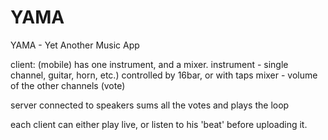YAMA
====

YAMA - Yet Another Music App

client: (mobile)
  has one instrument, and a mixer.
  instrument - single channel, guitar, horn, etc.) controlled by 16bar, or with taps
  mixer - volume of the other channels (vote)

server
  connected to speakers
  sums all the votes and plays the loop
  

each client can either play live, or listen to his 'beat' before uploading it. 
